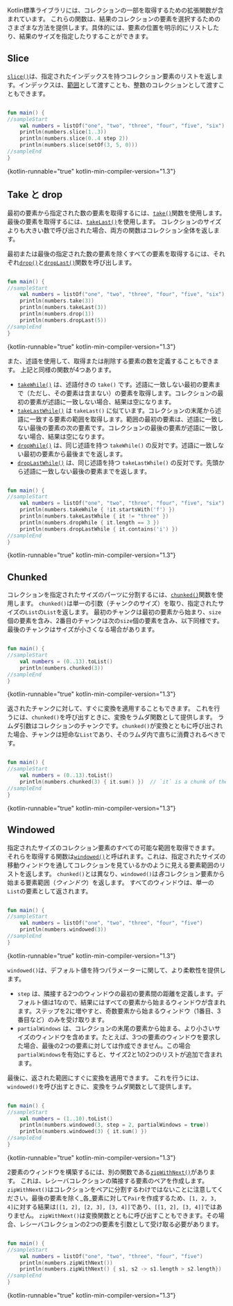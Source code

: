 [//]: # (title: コレクションの一部を取得する)

Kotlin標準ライブラリには、コレクションの一部を取得するための拡張関数が含まれています。
これらの関数は、結果のコレクションの要素を選択するためのさまざまな方法を提供します。具体的には、要素の位置を明示的にリストしたり、結果のサイズを指定したりすることができます。

## Slice

[`slice()`](https://kotlinlang.org/api/latest/jvm/stdlib/kotlin.collections/slice.html)は、指定されたインデックスを持つコレクション要素のリストを返します。インデックスは、[範囲](ranges.md)として渡すことも、整数のコレクションとして渡すこともできます。

```kotlin

fun main() {
//sampleStart    
    val numbers = listOf("one", "two", "three", "four", "five", "six")    
    println(numbers.slice(1..3))
    println(numbers.slice(0..4 step 2))
    println(numbers.slice(setOf(3, 5, 0)))    
//sampleEnd
}
```
{kotlin-runnable="true" kotlin-min-compiler-version="1.3"}

## Take と drop

最初の要素から指定された数の要素を取得するには、[`take()`](https://kotlinlang.org/api/latest/jvm/stdlib/kotlin.collections/take.html)関数を使用します。
最後の要素を取得するには、[`takeLast()`](https://kotlinlang.org/api/latest/jvm/stdlib/kotlin.collections/take-last.html)を使用します。
コレクションのサイズよりも大きい数で呼び出された場合、両方の関数はコレクション全体を返します。

最初または最後の指定された数の要素を除くすべての要素を取得するには、それぞれ[`drop()`](https://kotlinlang.org/api/latest/jvm/stdlib/kotlin.collections/drop.html)と[`dropLast()`](https://kotlinlang.org/api/latest/jvm/stdlib/kotlin.collections/drop-last.html)関数を呼び出します。

```kotlin

fun main() {
//sampleStart
    val numbers = listOf("one", "two", "three", "four", "five", "six")
    println(numbers.take(3))
    println(numbers.takeLast(3))
    println(numbers.drop(1))
    println(numbers.dropLast(5))
//sampleEnd
}
```
{kotlin-runnable="true" kotlin-min-compiler-version="1.3"}

また、述語を使用して、取得または削除する要素の数を定義することもできます。
上記と同様の関数が4つあります。

*   [`takeWhile()`](https://kotlinlang.org/api/latest/jvm/stdlib/kotlin.collections/take-while.html) は、述語付きの `take()` です。述語に一致しない最初の要素まで（ただし、その要素は含まない）の要素を取得します。コレクションの最初の要素が述語に一致しない場合、結果は空になります。
*   [`takeLastWhile()`](https://kotlinlang.org/api/latest/jvm/stdlib/kotlin.collections/take-last-while.html) は `takeLast()` に似ています。コレクションの末尾から述語に一致する要素の範囲を取得します。範囲の最初の要素は、述語に一致しない最後の要素の次の要素です。コレクションの最後の要素が述語に一致しない場合、結果は空になります。
*   [`dropWhile()`](https://kotlinlang.org/api/latest/jvm/stdlib/kotlin.collections/drop-while.html) は、同じ述語を持つ `takeWhile()` の反対です。述語に一致しない最初の要素から最後までを返します。
*   [`dropLastWhile()`](https://kotlinlang.org/api/latest/jvm/stdlib/kotlin.collections/drop-last-while.html) は、同じ述語を持つ `takeLastWhile()` の反対です。先頭から述語に一致しない最後の要素までを返します。

```kotlin

fun main() {
//sampleStart
    val numbers = listOf("one", "two", "three", "four", "five", "six")
    println(numbers.takeWhile { !it.startsWith('f') })
    println(numbers.takeLastWhile { it != "three" })
    println(numbers.dropWhile { it.length == 3 })
    println(numbers.dropLastWhile { it.contains('i') })
//sampleEnd
}
```
{kotlin-runnable="true" kotlin-min-compiler-version="1.3"}

## Chunked

コレクションを指定されたサイズのパーツに分割するには、[`chunked()`](https://kotlinlang.org/api/latest/jvm/stdlib/kotlin.collections/chunked.html)関数を使用します。
`chunked()`は単一の引数（チャンクのサイズ）を取り、指定されたサイズの`List`の`List`を返します。
最初のチャンクは最初の要素から始まり、`size`個の要素を含み、2番目のチャンクは次の`size`個の要素を含み、以下同様です。最後のチャンクはサイズが小さくなる場合があります。

```kotlin

fun main() {
//sampleStart
    val numbers = (0..13).toList()
    println(numbers.chunked(3))
//sampleEnd
}
```
{kotlin-runnable="true" kotlin-min-compiler-version="1.3"}

返されたチャンクに対して、すぐに変換を適用することもできます。
これを行うには、`chunked()`を呼び出すときに、変換をラムダ関数として提供します。
ラムダ引数はコレクションのチャンクです。`chunked()`が変換とともに呼び出された場合、チャンクは短命な`List`であり、そのラムダ内で直ちに消費されるべきです。

```kotlin

fun main() {
//sampleStart
    val numbers = (0..13).toList() 
    println(numbers.chunked(3) { it.sum() })  // `it` is a chunk of the original collection
//sampleEnd
}
```
{kotlin-runnable="true" kotlin-min-compiler-version="1.3"}

## Windowed

指定されたサイズのコレクション要素のすべての可能な範囲を取得できます。
それらを取得する関数は[`windowed()`](https://kotlinlang.org/api/latest/jvm/stdlib/kotlin.collections/windowed.html)と呼ばれます。これは、指定されたサイズの移動ウィンドウを通してコレクションを見ているかのように見える要素範囲のリストを返します。
`chunked()`とは異なり、`windowed()`は*各*コレクション要素から始まる要素範囲（_ウィンドウ_）を返します。
すべてのウィンドウは、単一の`List`の要素として返されます。

```kotlin

fun main() {
//sampleStart
    val numbers = listOf("one", "two", "three", "four", "five")    
    println(numbers.windowed(3))
//sampleEnd
}
```
{kotlin-runnable="true" kotlin-min-compiler-version="1.3"}

`windowed()`は、デフォルト値を持つパラメーターに関して、より柔軟性を提供します。

*   `step` は、隣接する2つのウィンドウの最初の要素間の距離を定義します。デフォルト値は1なので、結果にはすべての要素から始まるウィンドウが含まれます。ステップを2に増やすと、奇数要素から始まるウィンドウ（1番目、3番目など）のみを受け取ります。
*   `partialWindows` は、コレクションの末尾の要素から始まる、より小さいサイズのウィンドウを含めます。たとえば、3つの要素のウィンドウを要求した場合、最後の2つの要素に対しては作成できません。この場合`partialWindows`を有効にすると、サイズ2と1の2つのリストが追加で含まれます。

最後に、返された範囲にすぐに変換を適用できます。
これを行うには、`windowed()`を呼び出すときに、変換をラムダ関数として提供します。

```kotlin

fun main() {
//sampleStart
    val numbers = (1..10).toList()
    println(numbers.windowed(3, step = 2, partialWindows = true))
    println(numbers.windowed(3) { it.sum() })
//sampleEnd
}
```
{kotlin-runnable="true" kotlin-min-compiler-version="1.3"}

2要素のウィンドウを構築するには、別の関数である[`zipWithNext()`](https://kotlinlang.org/api/latest/jvm/stdlib/kotlin.collections/zip-with-next.html)があります。
これは、レシーバコレクションの隣接する要素のペアを作成します。
`zipWithNext()`はコレクションをペアに分割するわけではないことに注意してください。最後の要素を除く_各_要素に対して`Pair`を作成するため、`[1, 2, 3, 4]`に対する結果は`[[1, 2], [2, 3], [3, 4]]`であり、`[[1, 2], [3, 4]]`ではありません。
`zipWithNext()`は変換関数とともに呼び出すこともできます。その場合、レシーバコレクションの2つの要素を引数として受け取る必要があります。

```kotlin

fun main() {
//sampleStart
    val numbers = listOf("one", "two", "three", "four", "five")    
    println(numbers.zipWithNext())
    println(numbers.zipWithNext() { s1, s2 -> s1.length > s2.length})
//sampleEnd
}
```
{kotlin-runnable="true" kotlin-min-compiler-version="1.3"}